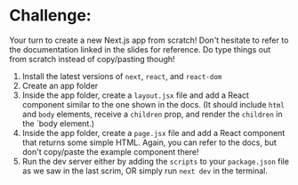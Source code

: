 Challenge:
==========
Your turn to create a new Next.js app from scratch! Don't hesitate to refer to the
documentation linked in the slides for reference. Do type things out from scratch
instead of copy/pasting though!

1. Install the latest versions of `next`, `react`, and `react-dom`
2. Create an app folder
3. Inside the app folder, create a `layout.jsx` file and add 
   a React component similar to the one shown in the docs.
   (It should include `html` and `body` elements, receive
   a `children` prop, and render the `children` in the `body
   element.)
4. Inside the app folder, create a `page.jsx` file and add
   a React component that returns some simple HTML. Again, you
   can refer to the docs, but don't copy/paste the example component
   there!
5. Run the dev server either by adding the `scripts` to your `package.json`
   file as we saw in the last scrim, OR simply run `next dev` in the terminal.
